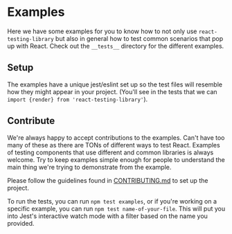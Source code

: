 # Examples

Here we have some examples for you to know how to not only use
`react-testing-library` but also in general how to test common scenarios that
pop up with React. Check out the `__tests__` directory for the different
examples.

## Setup

The examples have a unique jest/eslint set up so the test files will resemble
how they might appear in your project. (You'll see in the tests that we can
`import {render} from 'react-testing-library'`).

## Contribute

We're always happy to accept contributions to the examples. Can't have too many
of these as there are TONs of different ways to test React. Examples of testing
components that use different and common libraries is always welcome. Try to
keep examples simple enough for people to understand the main thing we're trying
to demonstrate from the example.

Please follow the guidelines found in [CONTRIBUTING.md][contributing] to set up
the project.

To run the tests, you can run `npm test examples`, or if you're working on a
specific example, you can run `npm test name-of-your-file`. This will put you
into Jest's interactive watch mode with a filter based on the name you provided.

[contributing]:
  https://github.com/kentcdodds/react-testing-library/blob/master/CONTRIBUTING.md
[jest-dom]: https://github.com/gnapse/jest-dom
